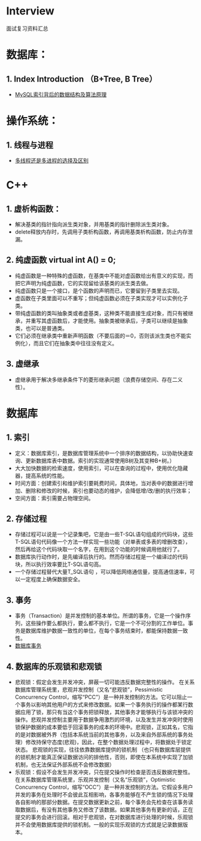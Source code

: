 # Interview
面试复习资料汇总


# 数据库：
## 1. Index Introduction （B+Tree, B Tree）

- [MySQL索引背后的数据结构及算法原理](http://blog.codinglabs.org/articles/theory-of-mysql-index.html)

# 操作系统：
## 1. 线程与进程

- [多线程还是多进程的选择及区别](https://blog.csdn.net/lishenglong666/article/details/8557215)

# C++
## 1. 虚析构函数：
- 解决基类的指针指向派生类对象，并用基类的指针删除派生类对象。 
- delete释放内存时，先调用子类析构函数，再调用基类析构函数，防止内存泄漏。

## 2. 纯虚函数 virtual int A() = 0;
- 纯虚函数是一种特殊的虚函数，在基类中不能对虚函数给出有意义的实现，而把它声明为纯虚函数，它的实现留给该基类的派生类去做。
- 纯虚函数只是一个接口，是个函数的声明而已，它要留到子类里去实现。
- 虚函数在子类里面可以不重写；但纯虚函数必须在子类实现才可以实例化子类。
- 带纯虚函数的类叫抽象类或者虚基类，这种类不能直接生成对象，而只有被继承，并重写其虚函数后，才能使用。抽象类被继承后，子类可以继续是抽象类，也可以是普通类。
- 它们必须在继承类中重新声明函数（不要后面的＝0，否则该派生类也不能实例化），而且它们在抽象类中往往没有定义。

## 3. 虚继承 
- 虚继承用于解决多继承条件下的菱形继承问题（浪费存储空间、存在二义性）。

# 数据库
## 1. 索引
- 定义：数据库索引，是数据库管理系统中一个排序的数据结构，以协助快速查询、更新数据库表中数据。索引的实现通常使用B树及其变种B+树。）
- 大大加快数据的检索速度，使用索引，可以在查询的过程中，使用优化隐藏器，提高系统的性能。
- 时间方面：创建索引和维护索引要耗费时间，具体地，当对表中的数据进行增加、删除和修改的时候，索引也要动态的维护，会降低增/改/删的执行效率；
- 空间方面：索引需要占物理空间。

## 2. 存储过程
- 存储过程可以说是一个记录集吧，它是由一些T-SQL语句组成的代码块，这些T-SQL语句代码像一个方法一样实现一些功能（对单表或多表的增删改查），然后再给这个代码块取一个名字，在用到这个功能的时候调用他就行了。
- 数据库执行动作时，是先编译后执行的。然而存储过程是一个编译过的代码块，所以执行效率要比T-SQL语句高。
- 一个存储过程替代大量T_SQL语句 ，可以降低网络通信量，提高通信速率，可以一定程度上确保数据安全。

## 3. 事务
- 事务（Transaction）是并发控制的基本单位。所谓的事务，它是一个操作序列，这些操作要么都执行，要么都不执行，它是一个不可分割的工作单位。事务是数据库维护数据一致性的单位，在每个事务结束时，都能保持数据一致性。
- [数据库事务](https://blog.csdn.net/zdwzzu2006/article/details/5947062)

## 4. 数据库的乐观锁和悲观锁
- 悲观锁：假定会发生并发冲突，屏蔽一切可能违反数据完整性的操作。
在关系数据库管理系统里，悲观并发控制（又名“悲观锁”，Pessimistic Concurrency Control，缩写“PCC”）是一种并发控制的方法。它可以阻止一个事务以影响其他用户的方式来修改数据。如果一个事务执行的操作都某行数据应用了锁，那只有当这个事务把锁释放，其他事务才能够执行与该锁冲突的操作。悲观并发控制主要用于数据争用激烈的环境，以及发生并发冲突时使用锁保护数据的成本要低于回滚事务的成本的环境中。悲观锁，正如其名，它指的是对数据被外界（包括本系统当前的其他事务，以及来自外部系统的事务处理）修改持保守态度(悲观)，因此，在整个数据处理过程中，将数据处于锁定状态。 悲观锁的实现，往往依靠数据库提供的锁机制 （也只有数据库层提供的锁机制才能真正保证数据访问的排他性，否则，即使在本系统中实现了加锁机制，也无法保证外部系统不会修改数据）
- 乐观锁：假设不会发生并发冲突，只在提交操作时检查是否违反数据完整性。
在关系数据库管理系统里，乐观并发控制（又名“乐观锁”，Optimistic Concurrency Control，缩写“OCC”）是一种并发控制的方法。它假设多用户并发的事务在处理时不会彼此互相影响，各事务能够在不产生锁的情况下处理各自影响的那部分数据。在提交数据更新之前，每个事务会先检查在该事务读取数据后，有没有其他事务又修改了该数据。如果其他事务有更新的话，正在提交的事务会进行回滚。相对于悲观锁，在对数据库进行处理的时候，乐观锁并不会使用数据库提供的锁机制。一般的实现乐观锁的方式就是记录数据版本。



